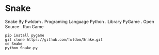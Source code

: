 # Snake
Snake By Fwldom . Programing Language Python . Library PyGame . Open Source .
Run Game
```
pip install pygame
git clone https://github.com/fwldom/Snake.git
cd Snake
python Snake.py
```

